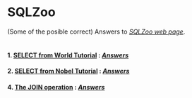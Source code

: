 # SQLZoo
(Some of the posible correct) Answers to [*SQLZoo web page*](https://sqlzoo.net/wiki/SQL_Tutorial).
<br></br>

#### 1. [SELECT from World Tutorial](https://sqlzoo.net/wiki/SELECT_from_WORLD_Tutorial) **:** [*Answers*](SELECT_from_WORLD_Tutorial_answers.md)

#### 2. [SELECT from Nobel Tutorial](https://sqlzoo.net/wiki/SELECT_from_Nobel_Tutorial) **:** [*Answers*](SELECT_from_Nobel_Tutorial_answers.md)

#### 4. [The JOIN operation](https://sqlzoo.net/wiki/The_JOIN_operation) **:** [*Answers*](The_JOIN_operation_answers.md)
